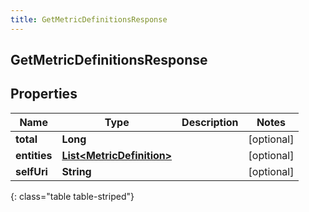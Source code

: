 ```yaml
---
title: GetMetricDefinitionsResponse
---
```


## GetMetricDefinitionsResponse

## Properties

| Name         | Type                                                                         | Description | Notes      |
| ------------ | ---------------------------------------------------------------------------- | ----------- | ---------- |
| **total**    | <!----><!---->**Long**<!---->                                                |             | [optional] |
| **entities** | <!----><!---->[**List&lt;MetricDefinition&gt;**](MetricDefinition.md)<!----> |             | [optional] |
| **selfUri**  | <!----><!---->**String**<!---->                                              |             | [optional] |

{: class="table table-striped"}
